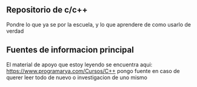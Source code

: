 ## Repositorio de c/c++
Pondre lo que ya se por la escuela, y lo que aprendere de como usarlo de verdad

## Fuentes de informacion principal
El material de apoyo que estoy leyendo se encuentra aqui: https://www.programarya.com/Cursos/C++
pongo fuente en caso de querer leer todo de nuevo o investigacion de uno mismo 
